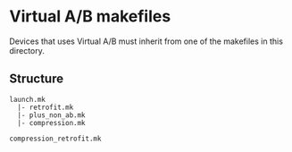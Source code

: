 # Virtual A/B makefiles

Devices that uses Virtual A/B must inherit from one of the makefiles in this directory.

## Structure

```
launch.mk
  |- retrofit.mk
  |- plus_non_ab.mk
  |- compression.mk

compression_retrofit.mk
```
